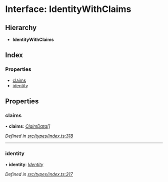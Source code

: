 # Interface: IdentityWithClaims

## Hierarchy

* **IdentityWithClaims**

## Index

### Properties

* [claims](identitywithclaims.md#claims)
* [identity](identitywithclaims.md#identity)

## Properties

###  claims

• **claims**: *[ClaimData](claimdata.md)[]*

*Defined in [src/types/index.ts:318](https://github.com/PolymathNetwork/polymesh-sdk/blob/44d12f59/src/types/index.ts#L318)*

___

###  identity

• **identity**: *[Identity](../classes/identity.md)*

*Defined in [src/types/index.ts:317](https://github.com/PolymathNetwork/polymesh-sdk/blob/44d12f59/src/types/index.ts#L317)*

